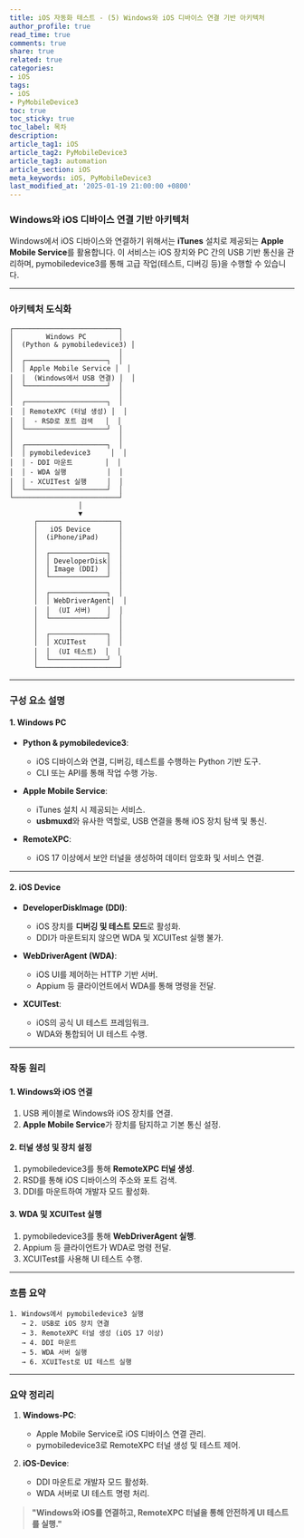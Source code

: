 ```yaml
---
title: iOS 자동화 테스트 - (5) Windows와 iOS 디바이스 연결 기반 아키텍처
author_profile: true
read_time: true
comments: true
share: true
related: true
categories:
- iOS
tags:
- iOS
- PyMobileDevice3
toc: true
toc_sticky: true
toc_label: 목차
description: 
article_tag1: iOS
article_tag2: PyMobileDevice3
article_tag3: automation
article_section: iOS
meta_keywords: iOS, PyMobileDevice3
last_modified_at: '2025-01-19 21:00:00 +0800'
---
```



### **Windows와 iOS 디바이스 연결 기반 아키텍처**

Windows에서 iOS 디바이스와 연결하기 위해서는 **iTunes** 설치로 제공되는 **Apple Mobile Service**를 활용합니다. 이 서비스는 iOS 장치와 PC 간의 USB 기반 통신을 관리하며, pymobiledevice3를 통해 고급 작업(테스트, 디버깅 등)을 수행할 수 있습니다.

---

### **아키텍처 도식화**

```plaintext
┌──────────────────────────┐
│        Windows PC        │
│  (Python & pymobiledevice3) │
│                          │
│  ┌────────────────────┐  │
│  │ Apple Mobile Service │  │
│  │  (Windows에서 USB 연결) │  │
│  └────────────────────┘  │
│                          │
│  ┌────────────────────┐  │
│  │ RemoteXPC (터널 생성) │  │
│  │  - RSD로 포트 검색   │  │
│  └────────────────────┘  │
│                          │
│  ┌────────────────────┐  │
│  │ pymobiledevice3     │  │
│  │ - DDI 마운트        │  │
│  │ - WDA 실행          │  │
│  │ - XCUITest 실행     │  │
│  └────────────────────┘  │
└──────────────────────────┘
                 │
                 ▼
      ┌────────────────────┐
      │   iOS Device       │
      │  (iPhone/iPad)     │
      │                    │
      │  ┌──────────────┐  │
      │  │ DeveloperDisk│  │
      │  │ Image (DDI)  │  │
      │  └──────────────┘  │
      │                    │
      │  ┌──────────────┐  │
      │  │ WebDriverAgent│  │
      │  │  (UI 서버)    │  │
      │  └──────────────┘  │
      │                    │
      │  ┌──────────────┐  │
      │  │ XCUITest     │  │
      │  │  (UI 테스트)  │  │
      │  └──────────────┘  │
      └────────────────────┘
```

---

### **구성 요소 설명**

#### **1. Windows PC**
- **Python & pymobiledevice3**:
  - iOS 디바이스와 연결, 디버깅, 테스트를 수행하는 Python 기반 도구.
  - CLI 또는 API를 통해 작업 수행 가능.

- **Apple Mobile Service**:
  - iTunes 설치 시 제공되는 서비스.
  - **usbmuxd**와 유사한 역할로, USB 연결을 통해 iOS 장치 탐색 및 통신.

- **RemoteXPC**:
  - iOS 17 이상에서 보안 터널을 생성하여 데이터 암호화 및 서비스 연결.

---

#### **2. iOS Device**
- **DeveloperDiskImage (DDI)**:
  - iOS 장치를 **디버깅 및 테스트 모드**로 활성화.
  - DDI가 마운트되지 않으면 WDA 및 XCUITest 실행 불가.

- **WebDriverAgent (WDA)**:
  - iOS UI를 제어하는 HTTP 기반 서버.
  - Appium 등 클라이언트에서 WDA를 통해 명령을 전달.

- **XCUITest**:
  - iOS의 공식 UI 테스트 프레임워크.
  - WDA와 통합되어 UI 테스트 수행.

---

### **작동 원리**

#### **1. Windows와 iOS 연결**
1. USB 케이블로 Windows와 iOS 장치를 연결.
2. **Apple Mobile Service**가 장치를 탐지하고 기본 통신 설정.

#### **2. 터널 생성 및 장치 설정**
1. pymobiledevice3를 통해 **RemoteXPC 터널 생성**.
2. RSD를 통해 iOS 디바이스의 주소와 포트 검색.
3. DDI를 마운트하여 개발자 모드 활성화.

#### **3. WDA 및 XCUITest 실행**
1. pymobiledevice3를 통해 **WebDriverAgent 실행**.
2. Appium 등 클라이언트가 WDA로 명령 전달.
3. XCUITest를 사용해 UI 테스트 수행.

---

### **흐름 요약**
```plaintext
1. Windows에서 pymobiledevice3 실행
   → 2. USB로 iOS 장치 연결
   → 3. RemoteXPC 터널 생성 (iOS 17 이상)
   → 4. DDI 마운트
   → 5. WDA 서버 실행
   → 6. XCUITest로 UI 테스트 실행
```

---

### **요약 정리리**
1. **Windows-PC**:
   - Apple Mobile Service로 iOS 디바이스 연결 관리.
   - pymobiledevice3로 RemoteXPC 터널 생성 및 테스트 제어.

2. **iOS-Device**:
   - DDI 마운트로 개발자 모드 활성화.
   - WDA 서버로 UI 테스트 명령 처리.

> **"Windows와 iOS를 연결하고, RemoteXPC 터널을 통해 안전하게 UI 테스트를 실행."**  